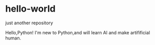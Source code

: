 # hello-world
just another repository



Hello,Python! I'm new to Python,and will learn AI and make artifificial human.
